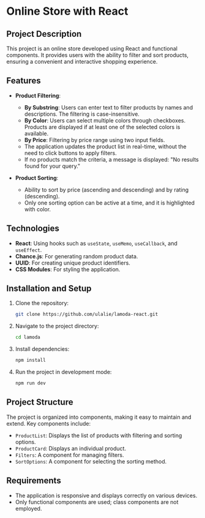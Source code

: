 # Online Store with React

## Project Description

This project is an online store developed using React and functional components. It provides users with the ability to filter and sort products, ensuring a convenient and interactive shopping experience.

## Features

- **Product Filtering**:
   - **By Substring**: Users can enter text to filter products by names and descriptions. The filtering is case-insensitive.
   - **By Color**: Users can select multiple colors through checkboxes. Products are displayed if at least one of the selected colors is available.
   - **By Price**: Filtering by price range using two input fields.
   - The application updates the product list in real-time, without the need to click buttons to apply filters.
   - If no products match the criteria, a message is displayed: "No results found for your query."

- **Product Sorting**:
  - Ability to sort by price (ascending and descending) and by rating (descending).
  - Only one sorting option can be active at a time, and it is highlighted with color.

## Technologies

- **React**: Using hooks such as `useState`, `useMemo`, `useCallback`, and `useEffect`.
- **Chance.js**: For generating random product data.
- **UUID**: For creating unique product identifiers.
- **CSS Modules**: For styling the application.

## Installation and Setup

1. Clone the repository:
   ```bash
   git clone https://github.com/ulalie/lamoda-react.git
   ```

2. Navigate to the project directory:
   ```bash
   cd lamoda
   ```

3. Install dependencies:
   ```bash
   npm install
   ```

4. Run the project in development mode:
   ```bash
   npm run dev
   ```

## Project Structure

The project is organized into components, making it easy to maintain and extend. Key components include:

- `ProductList`: Displays the list of products with filtering and sorting options.
- `ProductCard`: Displays an individual product.
- `Filters`: A component for managing filters.
- `SortOptions`: A component for selecting the sorting method.

## Requirements

- The application is responsive and displays correctly on various devices.
- Only functional components are used; class components are not employed.
